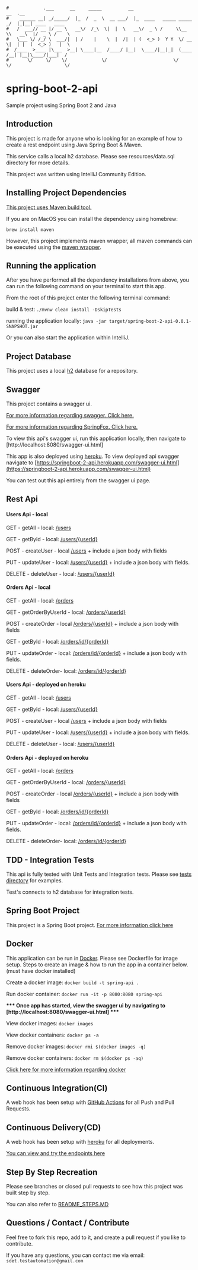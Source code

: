 ```                                                                      
#             .___      __     _____          __                         __  .__               
#    ______ __| _/_____/  |_  /  _  \  __ ___/  |_  ____   _____ _____ _/  |_|__| ____   ____  
#   /  ___// __ |/ __ \   __\/  /_\  \|  |  \   __\/  _ \ /     \\__  \\   __\  |/  _ \ /    \ 
#   \___ \/ /_/ \  ___/|  | /    |    \  |  /|  | (  <_> )  Y Y  \/ __ \|  | |  (  <_> )   |  \
#  /____  >____ |\___  >__| \____|__  /____/ |__|  \____/|__|_|  (____  /__| |__|\____/|___|  /
#       \/     \/    \/             \/                         \/     \/                    \/ 
```
# spring-boot-2-api
Sample project using Spring Boot 2 and Java


Introduction
------------
This project is made for anyone who is looking for an example of how to create a rest endpoint using Java Spring Boot & Maven.

This service calls a local h2 database. Please see resources/data.sql directory for more details. 

This project was written using IntelliJ Community Edition.   


Installing Project Dependencies
-----
[This project uses Maven build tool.](http://maven.apache.org/guides/introduction/introduction-to-the-lifecycle.html)

If you are on MacOS you can install the dependency using homebrew:

`brew install maven`

However, this project implements maven wrapper, all maven commands can be executed using the [maven wrapper](https://github.com/takari/maven-wrapper). 


Running the application
-----
After you have performed all the dependency installations from above, you can run the following command on your terminal
to start this app.


From the root of this project enter the following terminal command:

build & test: `./mvnw clean install -DskipTests`

running the application locally: `java -jar target/spring-boot-2-api-0.0.1-SNAPSHOT.jar`

Or you can also start the application within IntelliJ.  


Project Database
-----
This project uses a local [h2](https://www.h2database.com/html/main.html) database for a repository.  


Swagger
-----
This project contains a swagger ui.  

[For more information regarding swagger. Click here.](https://swagger.io/)

[For more information regarding SpringFox. Click here.](https://springfox.github.io/springfox/)

To view this api's swagger ui, run this application locally, then navigate to [http://localhost:8080/swagger-ui.html]

This app is also deployed using [heroku](https://www.heroku.com/).  To view deployed api swagger navigate to [https://springboot-2-api.herokuapp.com/swagger-ui.html](https://springboot-2-api.herokuapp.com/swagger-ui.html)

You can test out this api entirely from the swagger ui page. 


Rest Api 
-----

#### Users Api - local

GET - getAll - local: [/users](http://localhost:8080/users)

GET - getById  - local: [/users/{userId}](http://localhost:8080/users/{userId})

POST - createUser - local [/users](http://localhost:8080/users}) + include a json body with fields

PUT - updateUser - local: [/users/{userId}](http://localhost:8080/users/{userId}) + include a json body with fields.

DELETE - deleteUser - local: [/users/{userId}](http://localhost:8080/users/{userId})


#### Orders Api - local

GET - getAll - local: [/orders](http://localhost:8080/orders/)

GET - getOrderByUserId - local: [/orders/{userId}](http://localhost:8080/orders/{userId})

POST - createOrder - local [/orders/{userId}](http://localhost:8080/orders/{userId}) + include a json body with fields

GET - getById  - local: [/orders/id/{orderId}](http://localhost:8080/orders/id/{orderId})

PUT - updateOrder - local: [/orders/id/{orderId}](http://localhost:8080/orders/id/{orderId}) + include a json body with fields.

DELETE - deleteOrder- local: [/orders/id/{orderId}](http://localhost:8080/orders/id/{orderId})


#### Users Api - deployed on heroku

GET - getAll - local: [/users](https://springboot-2-api.herokuapp.com/users)

GET - getById  - local: [/users/{userId}](https://springboot-2-api.herokuapp.com/users/{userId})

POST - createUser - local [/users](https://springboot-2-api.herokuapp.com/users}) + include a json body with fields

PUT - updateUser - local: [/users/{userId}](hhttps://springboot-2-api.herokuapp.com/users/{userId}) + include a json body with fields.

DELETE - deleteUser - local: [/users/{userId}](https://springboot-2-api.herokuapp.com/users/{userId})


#### Orders Api - deployed on heroku

GET - getAll - local: [/orders](https://springboot-2-api.herokuapp.com/orders)

GET - getOrderByUserId - local: [/orders/{userId}](https://springboot-2-api.herokuapp.com/orders/{userId})

POST - createOrder - local [/orders/{userId}](https://springboot-2-api.herokuapp.com/orders/{userId}) + include a json body with fields

GET - getById  - local: [/orders/id/{orderId}](https://springboot-2-api.herokuapp.com/orders/id/{orderId})

PUT - updateOrder - local: [/orders/id/{orderId}](https://springboot-2-api.herokuapp.com/orders/id/{orderId}) + include a json body with fields.

DELETE - deleteOrder- local: [/orders/id/{orderId}](https://springboot-2-api.herokuapp.com/orders/id/{orderId})


TDD - Integration Tests
-----
This api is fully tested with Unit Tests and Integration tests.  Please see [tests directory](src/test/java/com/sdet/auto/springboot2api) for examples.

Test's connects to h2 database for integration tests.

    
Spring Boot Project
-----
This project is a Spring Boot project. [For more information click here](https://spring.io/projects/spring-boot)
    
    
Docker
-----
This application can be run in [Docker](https://www.docker.com/).  Please see Dockerfile for image setup.  Steps to create an image & how to run 
the app in a container below. (must have docker installed)

Create a docker image: `docker build -t spring-api .`

Run docker container: `docker run -it -p 8080:8080 spring-api`

__*** Once app has started, view the swagger ui by navigating to [http://localhost:8080/swagger-ui.html] ***__

View docker images: `docker images`

View docker containers: `docker ps -a`

Remove docker images: `docker rmi $(docker images -q)`

Remove docker containers: `docker rm $(docker ps -aq)`

[Click here for more information regarding docker](https://docs.docker.com/)

   
Continuous Integration(CI)
------------
A web hook has been setup with [GitHub Actions](https://github.com/features/actions) for all Push and Pull Requests.
 

Continuous Delivery(CD)
------------
A web hook has been setup with [heroku](https://www.heroku.com/) for all deployments.

[You can view and try the endpoints here](https://springboot-2-api.herokuapp.com/swagger-ui.html)

Step By Step Recreation
------------
Please see branches or closed pull requests to see how this project was built step by step.

You can also refer to [README_STEPS.MD](README_STEPS.MD)
 
Questions / Contact / Contribute
------------
Feel free to fork this repo, add to it, and create a pull request if you like to contribute.  

If you have any questions, you can contact me via email: `sdet.testautomation@gmail.com`
